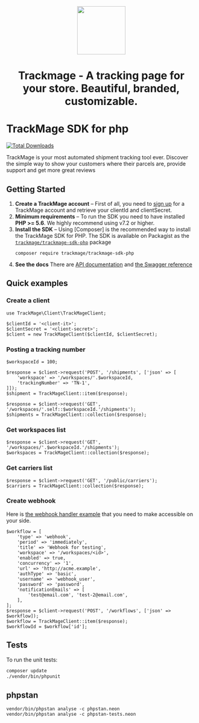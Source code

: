 <a href="#">
  <div align="center">
    <img src="https://user-images.githubusercontent.com/1675033/84406764-a7091300-ac12-11ea-8250-774a8f0697fe.jpg" width='128'/>
  </div>
</a>
<h1 align="center">Trackmage - A tracking page for your store. Beautiful, branded, customizable.</h1>


# TrackMage SDK for php

[![Total Downloads](https://poser.pugx.org/trackmage/trackmage-sdk-php/downloads)](https://packagist.org/packages/trackmage/trackmage-sdk-php)

TrackMage is your most automated shipment tracking tool ever.
Discover the simple way to show your customers where their parcels are, provide support and get more great reviews


## Getting Started

1. **Create a TrackMage account** – First of all, you need to
   [sign up](https://app.trackmage.com) for a TrackMage account
   and retrieve your clientId and clientSecret.
2. **Minimum requirements** – To run the SDK you need to have installed **PHP >= 5.6**.
   We highly recommend using v7.2 or higher. 
3. **Install the SDK** – Using [Composer] is the recommended way to install the
   TrackMage SDK for PHP. The SDK is available on Packagist as the
   [`trackmage/trackmage-sdk-php`](http://packagist.org/packages/trackmage-sdk-php) package
   ```
   composer require trackmage/trackmage-sdk-php
   ```
4. **See the docs** There are [API documentation](https://docs.trackmage.com/docs/) and [the Swagger reference](https://api.trackmage.com/)

## Quick examples

### Create a client

```
use TrackMage\Client\TrackMageClient;

$clientId = '<client-it>';
$clientSecret = '<client-secret>';
$client = new TrackMageClient($clientId, $clientSecret);
```

### Posting a tracking number

```
$workspaceId = 100;

$response = $client->request('POST', '/shipments', ['json' => [
    'workspace' => '/workspaces/'.$workspaceId,
    'trackingNumber' => 'TN-1',
]]);
$shipment = TrackMageClient::item($response);

$response = $client->request('GET', '/workspaces/'.self::$workspaceId.'/shipments');
$shipments = TrackMageClient::collection($response);
```

### Get workspaces list

```
$response = $client->request('GET', '/workspaces/'.$workspaceId.'/shipments');
$workspaces = TrackMageClient::collection($response);
```

### Get carriers list

```
$response = $client->request('GET', '/public/carriers');
$carriers = TrackMageClient::collection($response);
```

### Create webhook

Here is [the webhook handler example](examples/webhook-handler.php) that you need to make accessible on your side.

```
$workflow = [
    'type' => 'webhook',
    'period' => 'immediately',
    'title' => 'Webhook for testing',
    'workspace' => '/workspaces/<id>',
    'enabled' => true,
    'concurrency' => '1',
    'url' => 'http://acme.example',
    'authType' => 'basic',
    'username' => 'webhook_user',
    'password' => 'password',
    'notificationEmails' => [
        'test@email.com', 'test-2@email.com',
    ],
];
$response = $client->request('POST', '/workflows', ['json' => $workflow]);
$workflow = TrackMageClient::item($response);
$workflowId = $workflow['id'];
```

## Tests

To run the unit tests:

```bash
composer update
./vendor/bin/phpunit
```

## phpstan
```
vendor/bin/phpstan analyse -c phpstan.neon
vendor/bin/phpstan analyse -c phpstan-tests.neon
